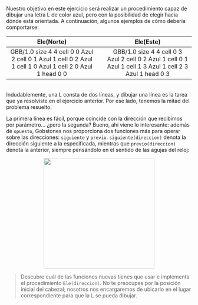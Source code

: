 Nuestro objetivo en este ejercicio será realizar un procedimiento capaz de dibujar una letra L de color azul, pero con la posibilidad de elegir hacia dónde está orientada. A continuación, algunos ejemplos de cómo debería comportarse:

<table class= "table" style="width:100%">
  <thead>
  <tr>
    <th style="text-align: center">Ele(Norte)</th>
    <th style="text-align: center"></th> 
    <th style="text-align: center">Ele(Este)</th>
  </tr>
  </thead>
  <tbody>
  <tr>
    <td style="text-align: center">  
      <gs-board>
        GBB/1.0
        size 4 4
        cell 0 0 Azul 2
        cell 0 1 Azul 1
        cell 0 2 Azul 1
        cell 1 0 Azul 1
        cell 2 0 Azul 1
        head 0 0
      </gs-board>
    </td>
    <td style="text-align: center"></td> 
    <td style="text-align: center">
      <gs-board>
        GBB/1.0
        size 4 4
        cell 0 3 Azul 2
        cell 0 2 Azul 1
        cell 0 1 Azul 1
        cell 1 3 Azul 1
        cell 2 3 Azul 1
        head 0 3
      </gs-board>
    </td>
  </tr>
  <tbody>
</table>

<br>
Indudablemente, una L consta de dos líneas, y dibujar una línea es la tarea que ya resolviste en el ejercicio anterior. Por ese lado, tenemos la mitad del problema resuelto.

La primera línea es fácil, porque coincide con la dirección que recibimos por parámetro... ¿pero la segunda? Bueno, ahí viene lo interesante: además de `opuesto`, Gobstones nos proporciona dos funciones más para operar sobre las direcciones: `siguiente` y `previo`. `siguiente(direccion)` denota la dirección siguiente a la especificada, mientras que `previo(direccion)` denota la anterior, siempre pensándolo en el sentido de las agujas del reloj:

<center>
  <img src="https://raw.githubusercontent.com/sagrado-corazon-alcal/mumuki-guia-fundamentos-expresiones/master/images/rosa-de-los-vientos.png" width=300 />
</center>

> Descubre cuál de las funciones nuevas tienes que usar e implementa el procedimiento `Ele(direccion)`. No te preocupes por la posición inicial del cabezal; nosotros nos encargaremos de ubicarlo en el lugar correspondiente para que la L se pueda dibujar.